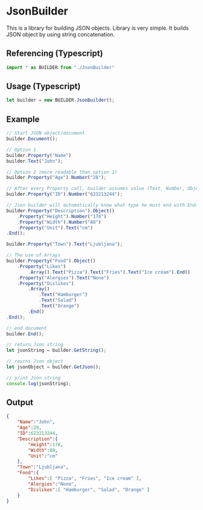 # JsonBuilder
This is a library for building JSON objects. Library is very simple. It builds JSON object by using string concatenation.

## Referencing (Typescript)
```typescript
import * as BUILDER from "./JsonBuilder"
```

## Usage (Typescript)
```typescript
let builder = new BUILDER.JsonBuilder();
```

## Example
```typescript
// Start JSON object/document
builder.Document();

// Option 1
builder.Property("Name")
builder.Text("John");

// Option 2 (more readable than option 1)
builder.Property("Age").Number("28");

// After every Property call, builder assumes value (Text, Number, Object or Array) will come next.
builder.Property("ID").Number("623213244");

// Json builder will automatically know what type he must end with End() call!
builder.Property("Description").Object()
    .Property("Height").Number("178")
    .Property("Width").Number("88")
    .Property("Unit").Text("cm")
.End();

builder.Property("Town").Text("Ljubljana");

// The use of Arrays
builder.Property("Food").Object()
    .Property("Likes")
        .Array().Text("Pizza").Text("Fries").Text("Ice cream").End()
    .Property("Alergies").Text("None")
    .Property("Dislikes")
        .Array()
            .Text("Hamburger")
            .Text("Salad")
            .Text("Orange")
        .End()
.End();

// end document
builder.End();

// return Json string
let jsonString = builder.GetString();

// reurns Json object
let jsonObject = builder.GetJson();

// print Json string
console.log(jsonString);
```


## Output
```json
{
	"Name":"John",
	"Age":28,
	"ID":623213244,
	"Description":{
		"Height":178,
		"Width":88,
		"Unit":"cm"
	},
	"Town":"Ljubljana",
	"Food":{
		"Likes":[ "Pizza", "Fries", "Ice cream" ],
		"Alergies":"None",
		"Dislikes":[ "Hamburger", "Salad", "Orange" ]
	}
}
```
